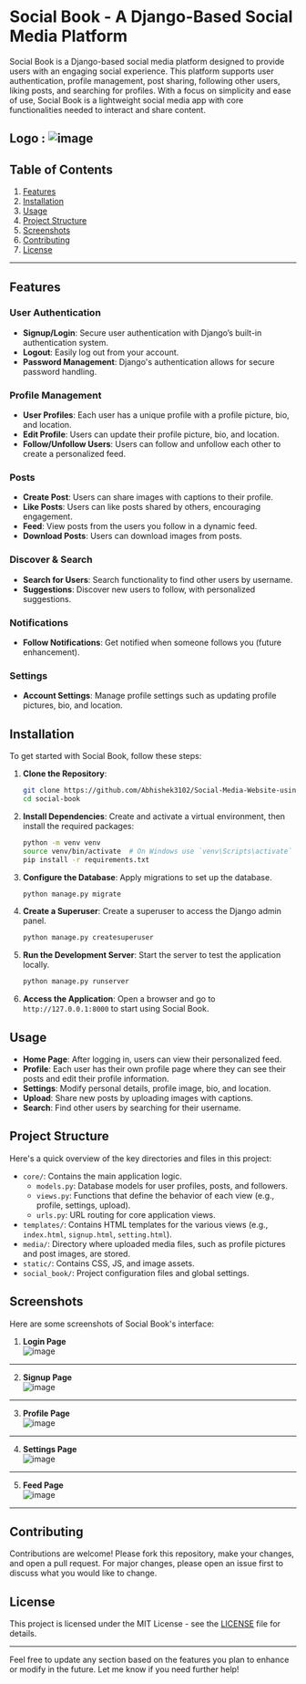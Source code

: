 # Social Book - A Django-Based Social Media Platform

Social Book is a Django-based social media platform designed to provide users with an engaging social experience. This platform supports user authentication, profile management, post sharing, following other users, liking posts, and searching for profiles. With a focus on simplicity and ease of use, Social Book is a lightweight social media app with core functionalities needed to interact and share content.

Logo : 
![image](https://github.com/user-attachments/assets/c8236927-16f4-44af-b005-fdd076572e5a)
--------------------------------------------------------------------------------------------------------------------------------------------------------------------------------

## Table of Contents

1. [Features](#features)
2. [Installation](#installation)
3. [Usage](#usage)
4. [Project Structure](#project-structure)
5. [Screenshots](#screenshots)
6. [Contributing](#contributing)
7. [License](#license)

---

## Features

### User Authentication
- **Signup/Login**: Secure user authentication with Django’s built-in authentication system.
- **Logout**: Easily log out from your account.
- **Password Management**: Django's authentication allows for secure password handling.

### Profile Management
- **User Profiles**: Each user has a unique profile with a profile picture, bio, and location.
- **Edit Profile**: Users can update their profile picture, bio, and location.
- **Follow/Unfollow Users**: Users can follow and unfollow each other to create a personalized feed.

### Posts
- **Create Post**: Users can share images with captions to their profile.
- **Like Posts**: Users can like posts shared by others, encouraging engagement.
- **Feed**: View posts from the users you follow in a dynamic feed.
- **Download Posts**: Users can download images from posts.

### Discover & Search
- **Search for Users**: Search functionality to find other users by username.
- **Suggestions**: Discover new users to follow, with personalized suggestions.

### Notifications
- **Follow Notifications**: Get notified when someone follows you (future enhancement).

### Settings
- **Account Settings**: Manage profile settings such as updating profile pictures, bio, and location.

## Installation

To get started with Social Book, follow these steps:

1. **Clone the Repository**:
   ```bash
   git clone https://github.com/Abhishek3102/Social-Media-Website-using-Django
   cd social-book
   ```

2. **Install Dependencies**:
   Create and activate a virtual environment, then install the required packages:
   ```bash
   python -m venv venv
   source venv/bin/activate  # On Windows use `venv\Scripts\activate`
   pip install -r requirements.txt
   ```

3. **Configure the Database**:
   Apply migrations to set up the database.
   ```bash
   python manage.py migrate
   ```

4. **Create a Superuser**:
   Create a superuser to access the Django admin panel.
   ```bash
   python manage.py createsuperuser
   ```

5. **Run the Development Server**:
   Start the server to test the application locally.
   ```bash
   python manage.py runserver
   ```

6. **Access the Application**:
   Open a browser and go to `http://127.0.0.1:8000` to start using Social Book.

## Usage

- **Home Page**: After logging in, users can view their personalized feed.
- **Profile**: Each user has their own profile page where they can see their posts and edit their profile information.
- **Settings**: Modify personal details, profile image, bio, and location.
- **Upload**: Share new posts by uploading images with captions.
- **Search**: Find other users by searching for their username.

## Project Structure

Here's a quick overview of the key directories and files in this project:

- `core/`: Contains the main application logic.
  - `models.py`: Database models for user profiles, posts, and followers.
  - `views.py`: Functions that define the behavior of each view (e.g., profile, settings, upload).
  - `urls.py`: URL routing for core application views.
- `templates/`: Contains HTML templates for the various views (e.g., `index.html`, `signup.html`, `setting.html`).
- `media/`: Directory where uploaded media files, such as profile pictures and post images, are stored.
- `static/`: Contains CSS, JS, and image assets.
- `social_book/`: Project configuration files and global settings.

## Screenshots

Here are some screenshots of Social Book's interface:

1. **Login Page**  
   ![image](https://github.com/user-attachments/assets/43be433f-e11b-4f73-9920-5af6165719a3)
-----------------------------------------------------------------------------------------------------------------------------------------------------------------------------------

2. **Signup Page**  
   ![image](https://github.com/user-attachments/assets/4febe6b2-8880-400f-8754-db4a9fddd118)
-----------------------------------------------------------------------------------------------------------------------------------------------------------------------------------

3. **Profile Page**  
   ![image](https://github.com/user-attachments/assets/9e36b7fb-577d-4e5c-8fbb-7f38a4db4bd0)
-----------------------------------------------------------------------------------------------------------------------------------------------------------------------------------

4. **Settings Page**  
   ![image](https://github.com/user-attachments/assets/120d95e6-206a-40f3-a5ef-3059cadc7ac5)
-----------------------------------------------------------------------------------------------------------------------------------------------------------------------------------

5. **Feed Page**  
   ![image](https://github.com/user-attachments/assets/0cdb6363-bc9c-4fc7-80ac-4a96f89c3252)
-----------------------------------------------------------------------------------------------------------------------------------------------------------------------------------

## Contributing

Contributions are welcome! Please fork this repository, make your changes, and open a pull request. For major changes, please open an issue first to discuss what you would like to change.

## License

This project is licensed under the MIT License - see the [LICENSE](LICENSE) file for details.

---

Feel free to update any section based on the features you plan to enhance or modify in the future. Let me know if you need further help!
